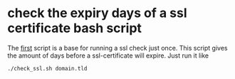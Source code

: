 # check the expiry days of a ssl certificate bash script

The [first](https://raw.githubusercontent.com/Benjamin-Italiaander/check-SSL-expiry-in-daysbash-script/refs/heads/main/check_ssl.sh) script is a base for running a ssl check just once. This script gives the amount of days before a ssl-certificate will expire.  Just run it like

```bash
./check_ssl.sh domain.tld
```


